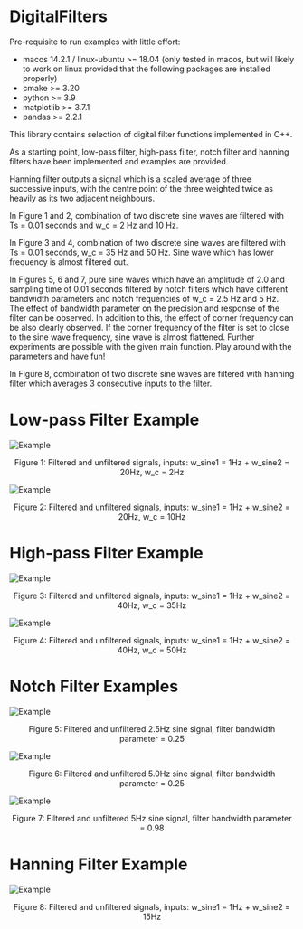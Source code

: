 # DigitalFilters

Pre-requisite to run examples with little effort:
- macos 14.2.1 / linux-ubuntu >= 18.04 (only tested in macos, but will likely to work on linux provided that the following packages are installed properly)
- cmake >= 3.20
- python >= 3.9
- matplotlib >= 3.7.1
- pandas >= 2.2.1

This library contains selection of digital filter functions implemented in C++.
 
As a starting point, low-pass filter, high-pass filter, notch filter and hanning filters have been implemented and examples are provided.

Hanning filter outputs a signal which is a scaled average of three successive inputs, with the centre point of the three weighted twice as heavily as its two adjacent neighbours.

In Figure 1 and 2, combination of two discrete sine waves are filtered with Ts = 0.01 seconds and w_c = 2 Hz and 10 Hz.

In Figure 3 and 4, combination of two discrete sine waves are filtered with Ts = 0.01 seconds, w_c = 35 Hz and 50 Hz. Sine wave which has lower frequency is almost filtered out.

In Figures 5, 6 and 7, pure sine waves which have an amplitude of 2.0 and sampling time of 0.01 seconds filtered by notch filters which have different bandwidth parameters and notch frequencies of w_c = 2.5 Hz and 5 Hz. The effect of bandwidth parameter on the precision and response of the filter can be observed. In addition to this, the effect of corner frequency can be also clearly observed. If the corner frequency of the filter is set to close to the sine wave frequency, sine wave is almost flattened. Further experiments are possible with the given main function. Play around with the parameters and have fun!

In Figure 8, combination of two discrete sine waves are filtered with hanning filter which averages 3 consecutive inputs to the filter.

# Low-pass Filter Example
![Example](/LowPassFilter/lpf_plot_2hz.png)
<p align="center">Figure 1: Filtered and unfiltered signals, inputs: w_sine1 = 1Hz + w_sine2 = 20Hz, w_c = 2Hz </p>

![Example](/LowPassFilter/lpf_plot_10hz.png)
<p align="center">Figure 2: Filtered and unfiltered signals, inputs: w_sine1 = 1Hz + w_sine2 = 20Hz, w_c = 10Hz </p>

# High-pass Filter Example
![Example](/HighPassFilter/hpf_plot_35hz.png)
<p align="center">Figure 3: Filtered and unfiltered signals, inputs: w_sine1 = 1Hz + w_sine2 = 40Hz, w_c = 35Hz</p>

![Example](/HighPassFilter/hpf_plot_50hz.png)
<p align="center">Figure 4: Filtered and unfiltered signals, inputs: w_sine1 = 1Hz + w_sine2 = 40Hz, w_c = 50Hz</p>

# Notch Filter Examples
![Example](/NotchFilter/nf_plot_2p5hz_0p25.png)
<p align="center">Figure 5: Filtered and unfiltered 2.5Hz sine signal, filter bandwidth parameter = 0.25 </p>

![Example](/NotchFilter/nf_plot_5hz_0p25.png)
<p align="center">Figure 6: Filtered and unfiltered 5.0Hz sine signal, filter bandwidth parameter = 0.25 </p>

![Example](/NotchFilter/nf_plot_5hz_0p98.png)
<p align="center">Figure 7: Filtered and unfiltered 5Hz sine signal, filter bandwidth parameter = 0.98 </p>

# Hanning Filter Example
![Example](/HanningFilter/hf_plot.png)
<p align="center">Figure 8: Filtered and unfiltered signals, inputs: w_sine1 = 1Hz + w_sine2 = 15Hz</p>
